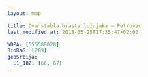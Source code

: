 ```yaml
---
layout: map

title: Dva stabla hrasta lužnjaka – Petrovac
last_modified_at: 2018-05-25T17:35:47+02:00

WDPA: [555589028]
BioRaS: [289]
geoSrbija:
  L1_182: [66, 67]
---
```


